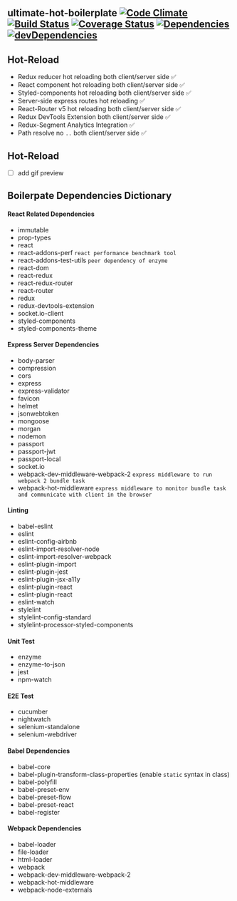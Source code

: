 ## ultimate-hot-boilerplate [![Code Climate](https://codeclimate.com/github/zhenyulin/ultimate-hot-boilerplate/badges/gpa.svg)](https://codeclimate.com/github/zhenyulin/ultimate-hot-boilerplate) [![Build Status](https://travis-ci.org/zhenyulin/ultimate-hot-boilerplate.svg?branch=master)](https://travis-ci.org/zhenyulin/ultimate-hot-boilerplate) [![Coverage Status](https://coveralls.io/repos/github/zhenyulin/ultimate-hot-boilerplate/badge.svg?branch=master)](https://coveralls.io/github/zhenyulin/ultimate-hot-boilerplate?branch=master) [![Dependencies](https://david-dm.org/zhenyulin/ultimate-hot-boilerplate.svg)](https://david-dm.org/zhenyulin/ultimate-hot-boilerplate) [![devDependencies](https://david-dm.org/zhenyulin/ultimate-hot-boilerplate/dev-status.svg)](https://david-dm.org/zhenyulin/ultimate-hot-boilerplate?type=dev)


## Hot-Reload
  * Redux reducer hot reloading both client/server side ✅
  * React component hot reloading both client/server side ✅
  * Styled-components hot reloading both client/server side ✅
  * Server-side express routes hot reloading ✅
  * React-Router v5 hot reloading both client/server side ✅
  * Redux DevTools Extension both client/server side ✅
  * Redux-Segment Analytics Integration ✅
  * Path resolve no `..` both client/server side ✅


## Hot-Reload
- [ ] add gif preview


## Boilerpate Dependencies Dictionary


#### React Related Dependencies
 * immutable
 * prop-types
 * react
 * react-addons-perf `react performance benchmark tool`
 * react-addons-test-utils `peer dependency of enzyme`
 * react-dom
 * react-redux
 * react-redux-router
 * react-router
 * redux
 * redux-devtools-extension
 * socket.io-client
 * styled-components
 * styled-components-theme

#### Express Server Dependencies
 * body-parser
 * compression
 * cors
 * express
 * express-validator
 * favicon
 * helmet
 * jsonwebtoken
 * mongoose
 * morgan
 * nodemon
 * passport
 * passport-jwt
 * passport-local
 * socket.io
 * webpack-dev-middleware-webpack-2 `express middleware to run webpack 2 bundle task`
 * webpack-hot-middleware `express middleware to monitor bundle task and communicate with client in the browser`

#### Linting
 * babel-eslint
 * eslint
 * eslint-config-airbnb
 * eslint-import-resolver-node
 * eslint-import-resolver-webpack
 * eslint-plugin-import
 * eslint-plugin-jest
 * eslint-plugin-jsx-a11y
 * eslint-plugin-react
 * eslint-plugin-react
 * eslint-watch
 * stylelint
 * stylelint-config-standard
 * stylelint-processor-styled-components

#### Unit Test
 * enzyme
 * enzyme-to-json
 * jest
 * npm-watch

#### E2E Test
 * cucumber
 * nightwatch
 * selenium-standalone
 * selenium-webdriver

#### Babel Dependencies
 * babel-core
 * babel-plugin-transform-class-properties (enable `static` syntax in class)
 * babel-polyfill
 * babel-preset-env
 * babel-preset-flow
 * babel-preset-react
 * babel-register


#### Webpack Dependencies
 * babel-loader
 * file-loader
 * html-loader
 * webpack
 * webpack-dev-middleware-webpack-2
 * webpack-hot-middleware
 * webpack-node-externals


